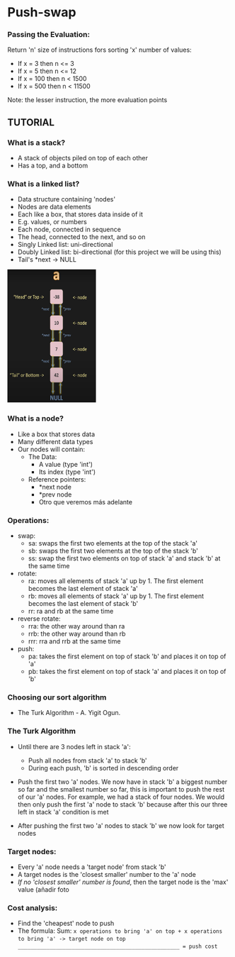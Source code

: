 # Push-swap

### Passing the Evaluation:
Return 'n' size of instructions fors sorting 'x' number of values:
- If x = 3 then n <= 3
- If x = 5 then n <= 12
- If x = 100 then n < 1500
- If x = 500 then n < 11500

Note: the lesser instruction, the more evaluation points

## TUTORIAL

### What is a stack?
- A stack of objects piled on top of each other
- Has a top, and a bottom

### What is a linked list?
- Data structure containing 'nodes'
- Nodes are data elements
- Each like a box, that stores data inside of it
- E.g. values, or numbers
- Each node, connected in sequence
- The head, connected to the next, and so on
- Singly Linked list: uni-directional
- Doubly Linked list: bi-directional (for this project we will be using this)
- Tail's *next -> NULL
<p aling="center">
<img src="https://github.com/Pausanpi/Push-swap/blob/main/img%20readme/Captura%20de%20pantalla%202024-01-03%20124904.png?raw=true" width="200" height="300" />
</p>

### What is a node?
- Like a box that stores data
- Many different data types
- Our nodes will contain:
    - The Data:
        - A value (type 'int')
        - Its index (type 'int')
    - Reference pointers:
        - *next node
        - *prev node
        - Otro que veremos más adelante

### Operations:
- swap:
    - sa: swaps the first two elements at the top of the stack 'a'
    - sb: swaps the first two elements at the top of the stack 'b'
    - ss: swap the first two elements on top of stack 'a' and stack 'b' at the same time
- rotate:
    - ra: moves all elements of stack 'a' up by 1. The first element becomes the last element of stack 'a'
    - rb: moves all elements of stack 'a' up by 1. The first element becomes the last element of stack 'b'
    - rr: ra and rb at the same time
- reverse rotate:
    - rra: the other way around than ra
    - rrb: the other way around than rb
    - rrr: rra and rrb at the same time
- push:
    - pa: takes the first element on top of stack 'b' and places it on top of 'a'
    - pb: takes the first element on top of stack 'a' and places it on top of 'b'

### Choosing our sort algorithm
- The Turk Algorithm - A. Yigit Ogun.

### The Turk Algorithm
- Until there are 3 nodes left in stack 'a':
    - Push all nodes from stack 'a' to stack 'b'
    - During each push, 'b' is sorted in descending order

- Push the first two 'a' nodes. We now have in stack 'b' a biggest number so far and the smallest number so far, this is important to push the rest of our 'a' nodes. For example, we had a stack of four nodes. We would then only push the first 'a' node to stack 'b' because after this our three left in stack 'a' condition is met
- After pushing the first two 'a' nodes to stack 'b' we now look for target nodes

### Target nodes:
- Every 'a' node needs a 'target node' from stack 'b'
- A target nodes is the 'closest smaller' number to the 'a' node
- _If no 'closest smaller' number is found_, then the target node is the 'max' value
(añadir foto 
### Cost analysis:
- Find the 'cheapest' node to push
- The formula:
      Sum:
      `
        x operations to bring 'a' on top
      + x operations to bring 'a' -> target node on top
      ___________________________________________________
      = push cost
  `
